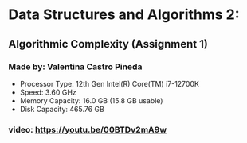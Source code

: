 # Data Structures and Algorithms 2:
## Algorithmic Complexity (Assignment 1)
### Made by: Valentina Castro Pineda
- Processor Type: 12th Gen Intel(R) Core(TM) i7-12700K
- Speed: 3.60 GHz
- Memory Capacity: 16.0 GB (15.8 GB usable)
- Disk Capacity: 465.76 GB
### video: https://youtu.be/00BTDv2mA9w
